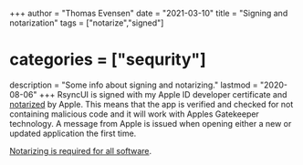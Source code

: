 +++
author = "Thomas Evensen"
date = "2021-03-10"
title =  "Signing and notarization"
tags = ["notarize","signed"]
# categories = ["sequrity"]
description = "Some info about signing and notarizing."
lastmod = "2020-08-06"
+++
RsyncUI is signed with my Apple ID developer certificate and [notarized](https://support.apple.com/en-us/HT202491) by Apple. This means that the app is verified and checked for not containing malicious code and it will work with Apples Gatekeeper technology. A message from Apple is issued when opening either a new or updated application the first time.

[Notarizing is required for all software](https://developer.apple.com/documentation/security/notarizing_your_app_before_distribution).
